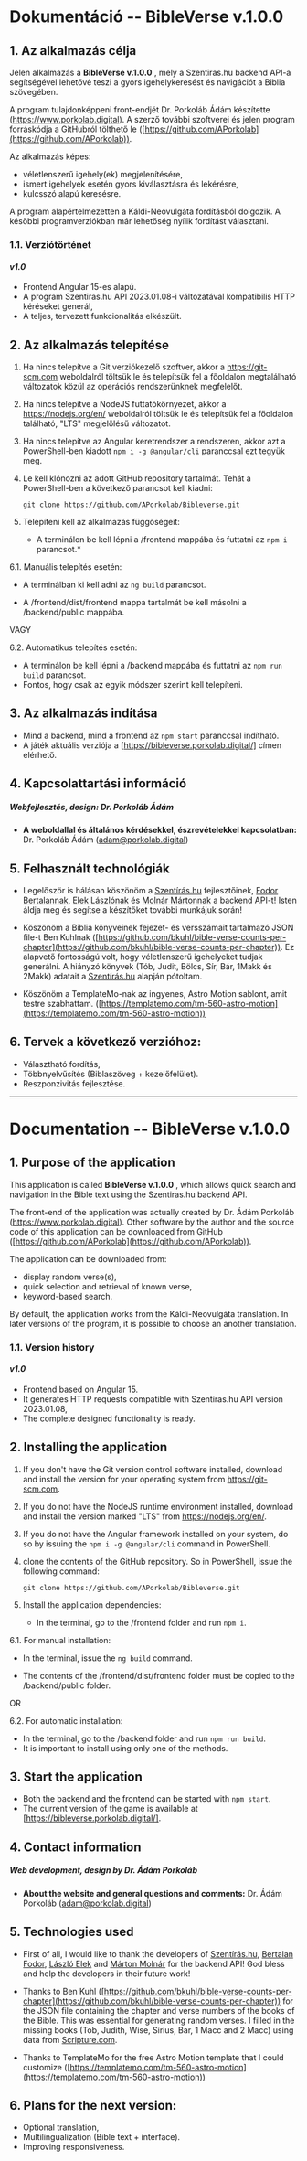 # Dokumentáció -- BibleVerse v.1.0.0

## **1. Az alkalmazás célja**
Jelen alkalmazás a **BibleVerse v.1.0.0** , mely a Szentiras.hu backend API-a segítségével lehetővé teszi a gyors igehelykeresést és navigációt a Biblia szövegében.

A program tulajdonképpeni front-endjét Dr. Porkoláb Ádám készítette (https://www.porkolab.digital). A szerző további szoftverei és jelen program forráskódja a GitHubról tölthető le ([https://github.com/APorkolab](https://github.com/APorkolab)).

Az alkalmazás képes:

 - véletlenszerű igehely(ek) megjelenítésére,
 - ismert igehelyek esetén gyors kiválasztásra és lekérésre,
 - kulcsszó alapú keresésre.

A program alapértelmezetten a Káldi-Neovulgáta fordításból dolgozik. A későbbi programverziókban már lehetőség nyílik fordítást választani.

### **1.1.  Verziótörténet**
#### *v1.0*

 - Frontend Angular 15-es alapú. 
 - A program Szentiras.hu API 2023.01.08-i változatával kompatibilis HTTP kéréseket generál,
 - A teljes, tervezett funkcionalitás elkészült.

## **2. Az alkalmazás telepítése**

1. Ha nincs telepítve a Git verziókezelő szoftver, akkor a https://git-scm.com weboldalról töltsük le és telepítsük fel a főoldalon megtalálható változatok közül az operációs rendszerünknek megfelelőt.

2. Ha nincs telepítve a NodeJS futtatókörnyezet, akkor a https://nodejs.org/en/ weboldalról töltsük le és telepítsük fel a főoldalon található, "LTS" megjelölésű változatot.

3. Ha nincs telepítve az Angular keretrendszer a rendszeren, akkor azt a PowerShell-ben kiadott `npm i -g @angular/cli` paranccsal ezt tegyük meg.

4. Le kell klónozni az adott GitHub repository tartalmát. Tehát a PowerShell-ben a következő parancsot kell kiadni:

   `git clone https://github.com/APorkolab/Bibleverse.git`

5. Telepíteni kell az alkalmazás függőségeit:

     - A terminálon be kell lépni a /frontend mappába és futtatni az `npm i` parancsot.*

6.1. Manuális telepítés esetén:

   - A terminálban ki kell adni az `ng build` parancsot.

   - A /frontend/dist/frontend mappa tartalmát be kell másolni a /backend/public mappába.

   VAGY

6.2. Automatikus telepítés esetén:

   - A terminálon be kell lépni a /backend mappába és futtatni az `npm run build` parancsot.
   - Fontos, hogy csak az egyik módszer szerint kell telepíteni.


## **3. Az alkalmazás indítása**

- Mind a backend, mind a frontend az `npm start` paranccsal indítható.
- A játék aktuális verziója a [https://bibleverse.porkolab.digital/] címen elérhető.

## **4. Kapcsolattartási információ**
##### Webfejlesztés, design: Dr. Porkoláb Ádám
 -   **A weboldallal és általános kérdésekkel, észrevételekkel kapcsolatban:**
Dr. Porkoláb Ádám (adam@porkolab.digital)
  
  
## **5. Felhasznált technológiák**
 - Legelőször is hálásan köszönöm a [Szentírás.hu](https://szentiras.hu/) fejlesztőinek, [Fodor Bertalannak](https://github.com/briff), [Elek Lászlónak](https://github.com/borazslo) és [Molnár Mártonnak](https://github.com/molnarm) a backend API-t! Isten áldja meg és segítse a készítőket további munkájuk során!

-   Köszönöm a Biblia könyveinek fejezet- és versszámait tartalmazó JSON file-t Ben Kuhlnak ([https://github.com/bkuhl/bible-verse-counts-per-chapter](https://github.com/bkuhl/bible-verse-counts-per-chapter)). Ez alapvető fontosságú volt, hogy véletlenszerű igehelyeket tudjak generálni. A hiányzó könyvek (Tób, Judit, Bölcs, Sír, Bár, 1Makk és 2Makk) adatait a [Szentírás.hu](https://szentiras.hu/) alapján pótoltam.
    
-   Köszönöm a TemplateMo-nak az ingyenes, Astro Motion sablont, amit testre szabhattam. ([https://templatemo.com/tm-560-astro-motion](https://templatemo.com/tm-560-astro-motion))

## **6. Tervek a következő verzióhoz:**
- Választható fordítás,
- Többnyelvűsítés (Biblaszöveg + kezelőfelület).
- Reszponzivitás fejlesztése.

------------------
# Documentation -- BibleVerse v.1.0.0

## **1. Purpose of the application**
This application is called **BibleVerse v.1.0.0** , which allows quick search and navigation in the Bible text using the Szentiras.hu backend API.

The front-end of the application was actually created by Dr. Ádám Porkoláb (https://www.porkolab.digital). Other software by the author and the source code of this application can be downloaded from GitHub ([https://github.com/APorkolab](https://github.com/APorkolab)).

The application can be downloaded from:

 - display random verse(s),
 - quick selection and retrieval of known verse,
 - keyword-based search.

By default, the application works from the Káldi-Neovulgáta translation. In later versions of the program, it is possible to choose an another translation.

### **1.1. Version history**
#### *v1.0*

 - Frontend based on Angular 15. 
 - It generates HTTP requests compatible with Szentiras.hu API version 2023.01.08,
 - The complete designed functionality is ready.

## **2. Installing the application**

1. If you don't have the Git version control software installed, download and install the version for your operating system from https://git-scm.com.

2. If you do not have the NodeJS runtime environment installed, download and install the version marked "LTS" from https://nodejs.org/en/.

3. If you do not have the Angular framework installed on your system, do so by issuing the `npm i -g @angular/cli` command in PowerShell.

4. clone the contents of the GitHub repository. So in PowerShell, issue the following command:

   `git clone https://github.com/APorkolab/Bibleverse.git`

5. Install the application dependencies:

     - In the terminal, go to the /frontend folder and run `npm i`.

6.1. For manual installation:

   - In the terminal, issue the `ng build` command.

   - The contents of the /frontend/dist/frontend folder must be copied to the /backend/public folder.

   OR

6.2. For automatic installation:

   - In the terminal, go to the /backend folder and run `npm run build`.
   - It is important to install using only one of the methods.


## **3. Start the application**

- Both the backend and the frontend can be started with `npm start`.
- The current version of the game is available at [https://bibleverse.porkolab.digital/].

## **4. Contact information**
##### Web development, design by Dr. Ádám Porkoláb
 - **About the website and general questions and comments:**
Dr. Ádám Porkoláb (adam@porkolab.digital)
  
  
## **5. Technologies used**
 - First of all, I would like to thank the developers of [Szentírás.hu](https://szentiras.hu/), [Bertalan Fodor](https://github.com/briff), [László Elek](https://github.com/borazslo) and [Márton Molnár](https://github.com/molnarm) for the backend API! God bless and help the developers in their future work!

- Thanks to Ben Kuhl ([https://github.com/bkuhl/bible-verse-counts-per-chapter](https://github.com/bkuhl/bible-verse-counts-per-chapter)) for the JSON file containing the chapter and verse numbers of the books of the Bible. This was essential for generating random verses. I filled in the missing books (Tob, Judith, Wise, Sirius, Bar, 1 Macc and 2 Macc) using data from [Scripture.com](https://szentiras.hu/).
    
- Thanks to TemplateMo for the free Astro Motion template that I could customize ([https://templatemo.com/tm-560-astro-motion](https://templatemo.com/tm-560-astro-motion))

## **6. Plans for the next version:**
- Optional translation,
- Multilingualization (Bible text + interface).
- Improving responsiveness.
